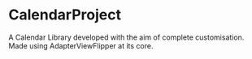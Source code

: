 # CalendarProject
A Calendar Library developed with the aim of complete customisation. 
Made using AdapterViewFlipper at its core.
